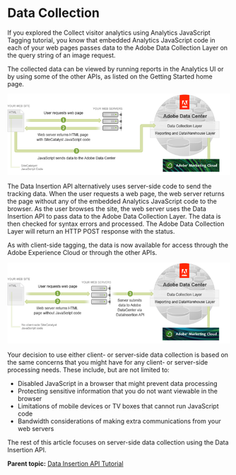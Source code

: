 # Data Collection

 

If you explored the Collect visitor analytics using Analytics JavaScript Tagging tutorial, you know that embedded Analytics JavaScript code in each of your web pages passes data to the Adobe Data Collection Layer on the query string of an image request.

The collected data can be viewed by running reports in the Analytics UI or by using some of the other APIs, as listed on the Getting Started home page.

![](graphics/get-started-data-insertion-api-figure-2.png)

The Data Insertion API alternatively uses server-side code to send the tracking data. When the user requests a web page, the web server returns the page without any of the embedded Analytics JavaScript code to the browser. As the user browses the site, the web server uses the Data Insertion API to pass data to the Adobe Data Collection Layer. The data is then checked for syntax errors and processed. The Adobe Data Collection Layer will return an HTTP POST response with the status.

As with client-side tagging, the data is now available for access through the Adobe Experience Cloud or through the other APIs.

![](graphics/get-started-data-insertion-api-figure-3.png)

Your decision to use either client- or server-side data collection is based on the same concerns that you might have for any client- or server-side processing needs. These include, but are not limited to:

- Disabled JavaScript in a browser that might prevent data processing
- Protecting sensitive information that you do not want viewable in the browser
- Limitations of mobile devices or TV boxes that cannot run JavaScript code
- Bandwidth considerations of making extra communications from your web servers

The rest of this article focuses on server-side data collection using the Data Insertion API.

**Parent topic:** [Data Insertion API Tutorial](c_Data_Insertion_Overview.md)

